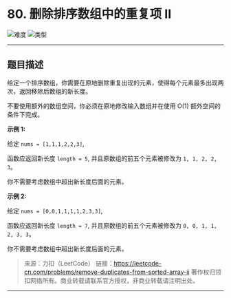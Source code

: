 # 80. 删除排序数组中的重复项 II

![难度](https://img.shields.io/badge/难度-中等-f0ad4e.svg?logo=leetcode&style=flat)  ![类型](https://img.shields.io/badge/类型-数组-violet.svg?style=flat)

---

## 题目描述

给定一个排序数组，你需要在原地删除重复出现的元素，使得每个元素最多出现两次，返回移除后数组的新长度。

不要使用额外的数组空间，你必须在原地修改输入数组并在使用 O(1) 额外空间的条件下完成。

**示例 1:**

给定 `nums = [1,1,1,2,2,3]`,

函数应返回新长度 `length = 5`, 并且原数组的前五个元素被修改为 `1, 1, 2, 2, 3`。

你不需要考虑数组中超出新长度后面的元素。

**示例 2:**

给定 `nums = [0,0,1,1,1,1,2,3,3]`,

函数应返回新长度 `length = 7`, 并且原数组的前五个元素被修改为 `0, 0, 1, 1, 2, 3, 3`。

你不需要考虑数组中超出新长度后面的元素。

> 来源：力扣（LeetCode）
> 链接：https://leetcode-cn.com/problems/remove-duplicates-from-sorted-array-ii
> 著作权归领扣网络所有。商业转载请联系官方授权，非商业转载请注明出处。

---
